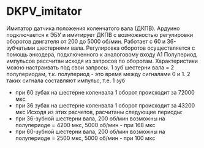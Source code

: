 # DKPV_imitator
Имитатор датчика положения коленчатого вала (ДКПВ). 
Ардуино подключается к ЭБУ и имитирует ДКПВ с возможностью регулировки оборотов двигателя от 200 до 5000 об/мин.
Работает с 60 и 36-зубчатыми шестернями вала.
Регулировка оборотов осуществляется с помощь энкодера, подключенного к аналоговому входу А1
Полупериод импульсов рассчитан исходя из запросов по оборотам. 
Характеристики можно настраивать под свои запросы.
1 зуб шестерни вала = 2 полупериодам, т.к. полупериод - это время между сигналами 0 и 1. 2 таких сигнала составляют импульс, т.е. 1 зуб
- при 60 зубах на шестерне коленвала 1 оборот происходит за 72000 мкс
- при 36 зубах на шестерне коленвала 1 оборот происходит за 43200 мкс
Исходя из этих расчетов, расчитаны следующие периоды: 
- при 36-зубной шестерни вала, 200 об/мин возможны на полупериоде = 4200 мкс, 5000 об/мин - при 168 мкс
- при 60-зубной шестерни вала, 200 об/мин возможны на полупериоде = 2500 мкс, 5000 об/мин - при 100 мкс
